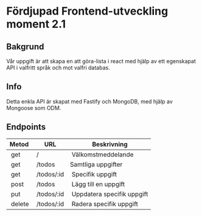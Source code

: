 # Fördjupad Frontend-utveckling moment 2.1

## Bakgrund

Vår uppgift är att skapa en att göra-lista i react med hjälp av ett egenskapat API i valfritt språk och mot valfri databas.

## Info

Detta enkla API är skapat med Fastify och MongoDB, med hjälp av Mongoose som ODM.

## Endpoints

| Metod   |  URL        |  Beskrivning                |
| ------- | ----------- | --------------------------- |
|  get    |  /          |  Välkomstmeddelande         |
|  get    |  /todos     | Samtliga uppgifter          |
|  get    |  /todos/:id |  Specifik uppgift           |
|  post   |  /todos     |  Lägg till en uppgift       |
|  put    |  /todos/:id |  Uppdatera specifik uppgift |
|  delete |  /todos/:id |  Radera specifik uppgift    |
